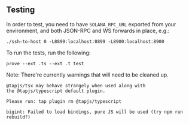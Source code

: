 Testing
-------

In order to test, you need to have `SOLANA_RPC_URL` exported from your environment, and both JSON-RPC and WS forwards in place, e.g.:

```
./ssh-to-host 0 -L8899:localhost:8899 -L8900:localhost:8900
```

To run the tests, run the following:

```
prove --ext .ts --ext .t test 
```

Note: There're currently warnings that will need to be cleaned up.

```
@tapjs/tsx may behave strangely when used along with
the @tapjs/typescript default plugin.

Please run: tap plugin rm @tapjs/typescript

bigint: Failed to load bindings, pure JS will be used (try npm run rebuild?)
```
